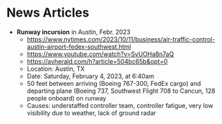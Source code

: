 # News Articles

* **Runway incursion** in Austin, Febr. 2023
  * https://www.nytimes.com/2023/10/11/business/air-traffic-control-austin-airport-fedex-southwest.html
  * https://www.youtube.com/watch?v=SvUOHa8n7aQ
  * https://avherald.com/h?article=504bc65b&opt=0
  * Location: Austin, TX
  * Date: Saturday, February 4, 2023, at 6:40am
  * 50 feet between arriving (Boeing 767-300, FedEx cargo) and departing plane (Boeing 737, Southwest Flight 708 to Cancun, 128 people onboard) on runway 
  * Causes: understaffed controller team, controller fatigue, very low visibility due to weather, lack of ground radar
